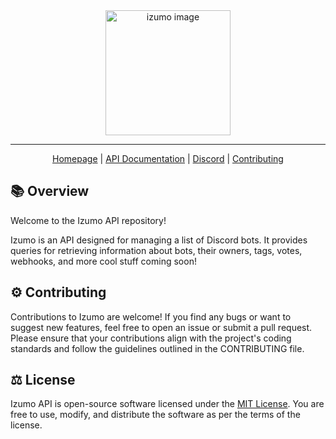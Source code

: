 <div align="center">
<picture>
    <img alt="izumo image" src="https://azurlane.netojuu.com/images/8/87/IzumoShipyardIcon.png" width="200">
</picture>
</div>

---

<div align="center">

[Homepage](https://api.dbots.fun)
| [API Documentation](https://api.dbots.fun/docs)
| [Discord](https://discord.gg/XaSVMz7eng)
| [Contributing](#️-contributing)

</div>

## 📚 Overview

Welcome to the Izumo API repository!

Izumo is an API designed for managing a list of Discord bots. It provides queries for retrieving information about bots, their owners, tags, votes, webhooks, and more cool stuff coming soon!

## ⚙️  Contributing

Contributions to Izumo are welcome! If you find any bugs or want to suggest new features, feel free to open an issue or submit a pull request. Please ensure that your contributions align with the project's coding standards and follow the guidelines outlined in the CONTRIBUTING file.

## ⚖️  License

Izumo API is open-source software licensed under the [MIT License](LICENSE). You are free to use, modify, and distribute the software as per the terms of the license.
